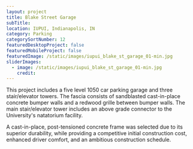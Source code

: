 ```yaml
---
layout: project
title: Blake Street Garage
subTitle:
location: IUPUI, Indianapolis, IN
category: Parking
categorySortNumber: 12
featuredDesktopProject: false
featuredMobileProject: false
featuredImage: /static/images/iupui_blake_st_garage_01-min.jpg
sliderImages:
  - image: /static/images/iupui_blake_st_garage_01-min.jpg
    credit:
---
```

This project includes a five level 1050 car parking garage and three stair/elevator towers. The fascia consists of sandblasted cast-in-place concrete bumper walls and a redwood grille between bumper walls. The main stair/elevator tower includes an above grade connector to the University\'s natatorium facility.

A cast-in-place, post-tensioned concrete frame was selected due to its superior durability, while providing a competitive initial construction cost, enhanced driver comfort, and an ambitious construction schedule.



































